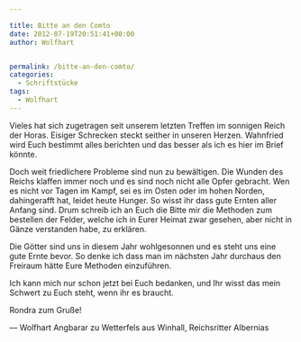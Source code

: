 ```yaml
---

title: Bitte an den Comto
date: 2012-07-19T20:51:41+00:00
author: Wolfhart


permalink: /bitte-an-den-comto/
categories:
  - Schriftstücke
tags:
  - Wolfhart
---
```

Vieles hat sich zugetragen seit unserem letzten Treffen im sonnigen Reich der Horas. Eisiger Schrecken steckt seither in unseren Herzen. Wahnfried wird Euch bestimmt alles berichten und das besser als ich es hier im Brief könnte.<!--more-->



Doch weit friedlichere Probleme sind nun zu bewältigen. Die Wunden des Reichs klaffen immer noch und es sind noch nicht alle Opfer gebracht. Wen es nicht vor Tagen im Kampf, sei es im Osten oder im hohen Norden, dahingerafft hat, leidet heute Hunger. So wisst ihr dass gute Ernten aller Anfang sind. Drum schreib ich an Euch die Bitte mir die Methoden zum bestellen der Felder, welche ich in Eurer Heimat zwar gesehen, aber nicht in Gänze verstanden habe, zu erklären.

Die Götter sind uns in diesem Jahr wohlgesonnen und es steht uns eine gute Ernte bevor. So denke ich dass man im nächsten Jahr durchaus den Freiraum hätte Eure Methoden einzuführen.

Ich kann mich nur schon jetzt bei Euch bedanken, und Ihr wisst das mein Schwert zu Euch steht, wenn ihr es braucht.

Rondra zum Gruße!

&#8212; Wolfhart Angbarar zu Wetterfels aus Winhall, Reichsritter Albernias

&nbsp;
